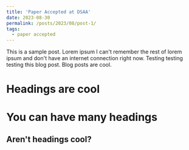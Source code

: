 ```yaml
---
title: 'Paper Accepted at DSAA'
date: 2023-08-30
permalink: /posts/2023/08/post-1/
tags:
  - paper accepted
---
```


This is a sample post. Lorem ipsum I can't remember the rest of lorem ipsum and don't have an internet connection right now. Testing testing testing this blog post. Blog posts are cool.

Headings are cool
======

You can have many headings
======

Aren't headings cool?
------
